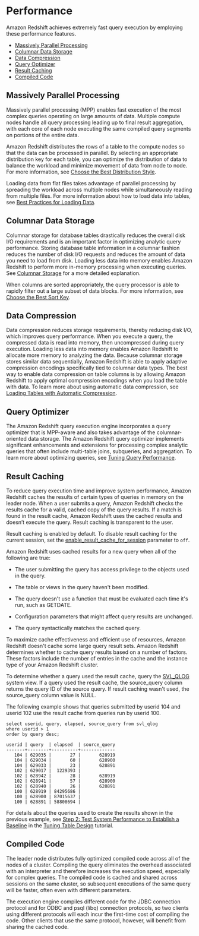 # Performance<a name="c_challenges_achieving_high_performance_queries"></a>

Amazon Redshift achieves extremely fast query execution by employing these performance features\.


+ [Massively Parallel Processing](#massively-parallel-processing)
+ [Columnar Data Storage](#columnar-data-storage)
+ [Data Compression](#data-compression)
+ [Query Optimizer](#query-optimizer)
+ [Result Caching](#result-caching)
+ [Compiled Code](#compiled-code)

## Massively Parallel Processing<a name="massively-parallel-processing"></a>

Massively parallel processing \(MPP\) enables fast execution of the most complex queries operating on large amounts of data\. Multiple compute nodes handle all query processing leading up to final result aggregation, with each core of each node executing the same compiled query segments on portions of the entire data\.

Amazon Redshift distributes the rows of a table to the compute nodes so that the data can be processed in parallel\. By selecting an appropriate distribution key for each table, you can optimize the distribution of data to balance the workload and minimize movement of data from node to node\. For more information, see [Choose the Best Distribution Style](c_best-practices-best-dist-key.md)\.

Loading data from flat files takes advantage of parallel processing by spreading the workload across multiple nodes while simultaneously reading from multiple files\. For more information about how to load data into tables, see [Best Practices for Loading Data](c_loading-data-best-practices.md)\.

## Columnar Data Storage<a name="columnar-data-storage"></a>

Columnar storage for database tables drastically reduces the overall disk I/O requirements and is an important factor in optimizing analytic query performance\. Storing database table information in a columnar fashion reduces the number of disk I/O requests and reduces the amount of data you need to load from disk\. Loading less data into memory enables Amazon Redshift to perform more in\-memory processing when executing queries\. See [Columnar Storage](c_columnar_storage_disk_mem_mgmnt.md) for a more detailed explanation\.

When columns are sorted appropriately, the query processor is able to rapidly filter out a large subset of data blocks\. For more information, see [Choose the Best Sort Key](c_best-practices-sort-key.md)\.

## Data Compression<a name="data-compression"></a>

Data compression reduces storage requirements, thereby reducing disk I/O, which improves query performance\. When you execute a query, the compressed data is read into memory, then uncompressed during query execution\. Loading less data into memory enables Amazon Redshift to allocate more memory to analyzing the data\. Because columnar storage stores similar data sequentially, Amazon Redshift is able to apply adaptive compression encodings specifically tied to columnar data types\. The best way to enable data compression on table columns is by allowing Amazon Redshift to apply optimal compression encodings when you load the table with data\. To learn more about using automatic data compression, see [Loading Tables with Automatic Compression](c_Loading_tables_auto_compress.md)\.

## Query Optimizer<a name="query-optimizer"></a>

The Amazon Redshift query execution engine incorporates a query optimizer that is MPP\-aware and also takes advantage of the columnar\-oriented data storage\. The Amazon Redshift query optimizer implements significant enhancements and extensions for processing complex analytic queries that often include multi\-table joins, subqueries, and aggregation\. To learn more about optimizing queries, see [Tuning Query Performance](c-optimizing-query-performance.md)\.

## Result Caching<a name="result-caching"></a>

To reduce query execution time and improve system performance, Amazon Redshift caches the results of certain types of queries in memory on the leader node\. When a user submits a query, Amazon Redshift checks the results cache for a valid, cached copy of the query results\. If a match is found in the result cache, Amazon Redshift uses the cached results and doesn’t execute the query\. Result caching is transparent to the user\.

Result caching is enabled by default\. To disable result caching for the current session, set the [enable\_result\_cache\_for\_session](r_enable_result_cache_for_session.md) parameter to `off`\.

Amazon Redshift uses cached results for a new query when all of the following are true:

+ The user submitting the query has access privilege to the objects used in the query\.

+ The table or views in the query haven't been modified\.

+ The query doesn't use a function that must be evaluated each time it's run, such as GETDATE\.

+ Configuration parameters that might affect query results are unchanged\.

+ The query syntactically matches the cached query\.

To maximize cache effectiveness and efficient use of resources, Amazon Redshift doesn't cache some large query result sets\. Amazon Redshift determines whether to cache query results based on a number of factors\. These factors include the number of entries in the cache and the instance type of your Amazon Redshift cluster\. 

To determine whether a query used the result cache, query the [SVL\_QLOG](r_SVL_QLOG.md) system view\. If a query used the result cache, the source\_query column returns the query ID of the source query\. If result caching wasn't used, the source\_query column value is NULL\. 

The following example shows that queries submitted by userid 104 and userid 102 use the result cache from queries run by userid 100\.

```
select userid, query, elapsed, source_query from svl_qlog 
where userid > 1
order by query desc;

userid | query  | elapsed  | source_query
-------+--------+----------+-------------
   104 | 629035 |       27 |       628919
   104 | 629034 |       60 |       628900
   104 | 629033 |       23 |       628891
   102 | 629017 |  1229393 |             
   102 | 628942 |       28 |       628919
   102 | 628941 |       57 |       628900
   102 | 628940 |       26 |       628891
   100 | 628919 | 84295686 |             
   100 | 628900 | 87015637 |             
   100 | 628891 | 58808694 |
```

For details about the queries used to create the results shown in the previous example, see [Step 2: Test System Performance to Establish a Baseline](tutorial-tuning-tables-test-performance.md) in the [Tuning Table Design](tutorial-tuning-tables.md) tutorial\.

## Compiled Code<a name="compiled-code"></a>

The leader node distributes fully optimized compiled code across all of the nodes of a cluster\. Compiling the query eliminates the overhead associated with an interpreter and therefore increases the execution speed, especially for complex queries\. The compiled code is cached and shared across sessions on the same cluster, so subsequent executions of the same query will be faster, often even with different parameters\. 

The execution engine compiles different code for the JDBC connection protocol and for ODBC and psql \(libq\) connection protocols, so two clients using different protocols will each incur the first\-time cost of compiling the code\. Other clients that use the same protocol, however, will benefit from sharing the cached code\.